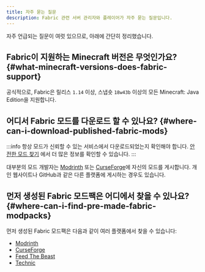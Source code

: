 ```yaml
---
title: 자주 묻는 질문
description: Fabric 관련 서버 관리자와 플레이어가 자주 묻는 질문입니다.
---
```


자주 언급되는 질문이 여럿 있으므로, 아래에 간단히 정리했습니다.

## Fabric이 지원하는 Minecraft 버전은 무엇인가요? {#what-minecraft-versions-does-fabric-support}

공식적으로, Fabric은 릴리스 `1.14` 이상, 스냅숏 `18w43b` 이상의 모든 Minecraft: Java Edition을 지원합니다.

## 어디서 Fabric 모드를 다운로드 할 수 있나요? {#where-can-i-download-published-fabric-mods}

:::info
항상 모드가 신뢰할 수 있는 서비스에서 다운로드되었는지 확인해야 합니다. [안전한 모드 찾기](./finding-mods) 에서 더 많은 정보를 확인할 수 있습니다.
:::

대부분의 모드 개발자는 [Modrinth](https://modrinth.com/mods?g=categories:%27fabric%27) 또는 [CurseForge](https://www.curseforge.com/minecraft/search?class=mc-mods\&gameVersionTypeId=4)에 자신의 모드를 게시합니다. 개인 웹사이트나 GitHub과 같은 다른 플랫폼에 게시하는 경우도 있습니다.

## 먼저 생성된 Fabric 모드팩은 어디에서 찾을 수 있나요? {#where-can-i-find-pre-made-fabric-modpacks}

먼저 생성된 Fabric 모드팩은 다음과 같이 여러 플랫폼에서 찾을 수 있습니다:

- [Modrinth](https://modrinth.com/modpacks?g=categories:%27fabric%27)
- [CurseForge](https://www.curseforge.com/minecraft/search?class=modpacks\&gameVersionTypeId=4)
- [Feed The Beast](https://www.feed-the-beast.com/ftb-app)
- [Technic](https://www.technicpack.net/modpacks)
